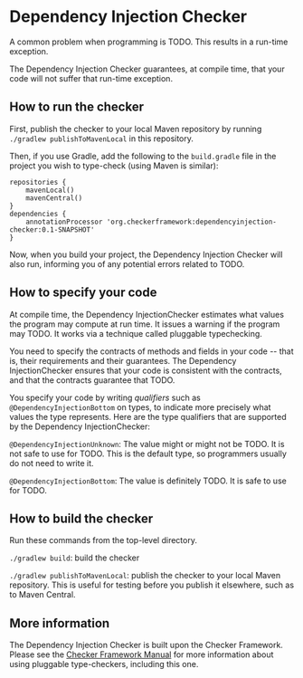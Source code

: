 # Dependency Injection Checker

A common problem when programming is TODO.
This results in a run-time exception.

The Dependency Injection Checker guarantees, at compile time, that your code will
not suffer that run-time exception.


## How to run the checker

First, publish the checker to your local Maven repository by running
`./gradlew publishToMavenLocal` in this repository.

Then, if you use Gradle, add the following to the `build.gradle` file in
the project you wish to type-check (using Maven is similar):

```
repositories {
    mavenLocal()
    mavenCentral()
}
dependencies {
    annotationProcessor 'org.checkerframework:dependencyinjection-checker:0.1-SNAPSHOT'
}
```

Now, when you build your project, the Dependency Injection Checker will also run,
informing you of any potential errors related to TODO.


## How to specify your code

At compile time, the Dependency InjectionChecker estimates what values the program
may compute at run time.  It issues a warning if the program may TODO.
It works via a technique called pluggable typechecking.

You need to specify the contracts of methods and fields in your code --
that is, their requirements and their guarantees.  The Dependency InjectionChecker
ensures that your code is consistent with the contracts, and that the
contracts guarantee that TODO.

You specify your code by writing *qualifiers* such as `@DependencyInjectionBottom`
on types, to indicate more precisely what values the type represents.
Here are the type qualifiers that are supported by the Dependency InjectionChecker:

`@DependencyInjectionUnknown`:
The value might or might not be TODO. It is not safe to use for TODO.
This is the default type, so programmers usually do not need to write it.

`@DependencyInjectionBottom`:
The value is definitely TODO. It is safe to use for TODO.


## How to build the checker

Run these commands from the top-level directory.

`./gradlew build`: build the checker

`./gradlew publishToMavenLocal`: publish the checker to your local Maven repository.
This is useful for testing before you publish it elsewhere, such as to Maven Central.


## More information

The Dependency Injection Checker is built upon the Checker Framework.  Please see
the [Checker Framework Manual](https://checkerframework.org/manual/) for
more information about using pluggable type-checkers, including this one.
